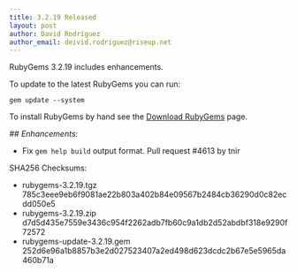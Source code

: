 ```yaml
---
title: 3.2.19 Released
layout: post
author: David Rodríguez
author_email: deivid.rodriguez@riseup.net
---
```


RubyGems 3.2.19 includes enhancements.

To update to the latest RubyGems you can run:

    gem update --system

To install RubyGems by hand see the [Download RubyGems][download] page.


_## Enhancements:_

* Fix `gem help build` output format. Pull request #4613 by tnir


SHA256 Checksums:

* rubygems-3.2.19.tgz  
  785c3eee9eb6f9081ae22b803a402b84e09567b2484cb36290d0c82ecdd050e5
* rubygems-3.2.19.zip  
  d7d5d435e7559e3436c954f2262adb7fb60c9a1db2d52abdbf318e9290f72572
* rubygems-update-3.2.19.gem  
  252d6e96a1b8857b3e2d027523407a2ed498d623dcdc2b67e5e5965da460b71a


[download]: https://rubygems.org/pages/download

